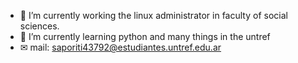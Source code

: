 - 🔭 I’m currently working the linux administrator in faculty of social sciences.
- 🌱 I’m currently learning python and many things in the untref
- ✉	 mail: saporiti43792@estudiantes.untref.edu.ar
